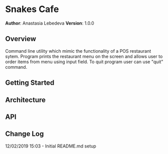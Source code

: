 # Snakes Cafe

**Author**: Anastasia Lebedeva
**Version**: 1.0.0

## Overview
Command line utility which mimic the functionality of a POS restaurant sytem. Program prints the restaurant menu on the screen and allows user to order items from menu using input field. To quit program user can use "quit" command.

## Getting Started

## Architecture

## API

## Change Log

12/02/2019 15:03 - Initial README.md setup